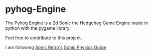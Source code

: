 # pyhog-Engine
The Pyhog Engine is a 2d Sonic the Hedgehog Game Engine made in python with the pygame library

Feel free to contribute to this project.

I am following [Sonic Retro's](http://info.sonicretro.org) [Sonic Physics Guide](http://info.sonicretro.org/Sonic_Physics_Guide)
